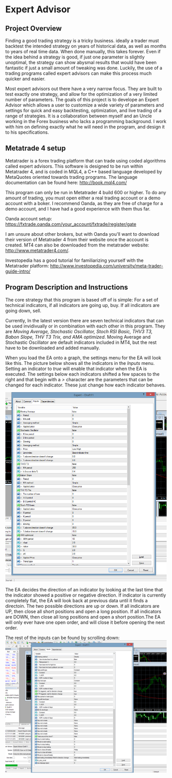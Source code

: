 Expert Advisor
=========================

Project Overview
----------------

 Finding a good trading strategy is a tricky business. ideally a trader must backtest the intended strategy on years of historical data, as well as months to years of real time data. When done manually, this takes forever. Even if the idea behind a strategy is good, if just one parameter is slightly unoptimal, the strategy can show abysmal results that would have been fantastic if just a small amount of tweaking was done. Luckily, the use of a trading programs called expert advisors can make this process much quicker and easier. 

Most expert advisors out there have a very narrow focus. They are built to test exactly one strategy, and allow for the optimization of a very limited number of parameters. The goals of this project is to develope an Expert Advisor which allows a user to customize a wide variety of parameters and settings for quick and easy backtesting, optimization, and live trading of a range of strategies. It is a collaboration between myself and an Uncle working in the Forex business who lacks a programming background. I work with him on defining exactly what he will need in the program, and design it to his specifications. 


Metatrade 4 setup
-----------------

Metatrader is a forex trading platform that can trade using coded algorithms called expert advisors. This software is designed to be run within Metatrader 4, and is coded in MQL4, a C++ based language developed by MetaQuotes oriented towards trading programs. The language documentation can be found here: http://book.mql4.com/ 

This program can only be run in Metatrader 4 build 600 or higher. To do any amount of trading, you must open either a real trading account or a demo account with a boker. I recommend Oanda, as they are free of charge for a demo account, and I have had a good experience with them thus far.	

Oanda account setup: https://fxtrade.oanda.com/your_account/fxtrade/register/gate

I am unsure about other brokers, but with Oanda you'll want to download their version of Metatrader 4 from their website once the account is created.  MT4 can also be downloaded from the metatrader website: http://www.metatrader4.com/. 

Investopedia has a good tutorial for familiarizing yourself with the Metatrader platform: http://www.investopedia.com/university/meta-trader-guide-intro/




Program Description and Instructions
-------------------------------------

The core strategy that this program is based off of is simple:
For a set of technical indicators, if all indicators are going up, buy. If all indicators are going down, sell.

Currently, In the latest version there are seven technical indicators that can be used invidivually or in combination with each other in this program. They are *Moving Average, Stochastic Oscillator, Stoch RSI Basic, THV3 T3, Babon Slope, THV T3 Trix, and AMA optimized*. Moving Average and Stochastic Oscillator are default indicators included in MT4, but the rest have to be downloaded and added manually. 

When you load the EA onto a graph, the settings menu for the EA will look like this. The picture below shows all the indicators in the *Inputs* menu. Setting an indicator to *true* will enable that indicator when the EA is executed. The settings below each indicators shifted a few spaces to the right and that begin with a *>* character are the parameters that can be changed for each indicator. These just change how each indicator behaves.

![Top half of settings page](https://github.com/Pastromhaug/Expert-Advisor/blob/master/menu_top_half.png)

The EA decides the direction of an indicator by  looking at the last time that the indicator showed a positive or negative direction. If indicator is currently  completely flat, the EA will look back at previous data until it finds a directoin. The two possible directions are up or down. If all indicators are UP, then close all short positions and open a long position. If all indicators are DOWN, then close all long positions and open a short position.The EA will only ever have one open order, and will close it before opening the next order.

The rest of the inputs can be found by scrolling down: 
![Bottom half of settings page](https://github.com/Pastromhaug/Expert-Advisor/blob/master/Untitled%20picture.png)





